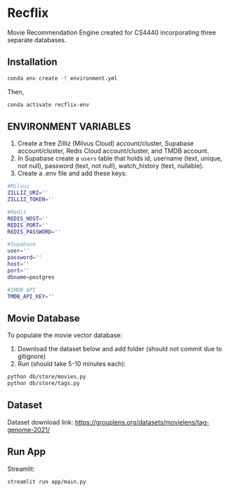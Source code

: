 # Recflix
Movie Recommendation Engine created for CS4440 incorporating three separate databases.

## Installation

```bash
conda env create -f environment.yml
```

Then,

```bash
conda activate recflix-env
```

## ENVIRONMENT VARIABLES

1. Create a free Zilliz (Milvus Cloud) account/cluster, Supabase account/cluster, Redis Cloud account/cluster, and TMDB account.
2. In Supabase create a `users` table that holds id, username (text, unique, not null), password (text, not null), watch_history (text, nullable).
3. Create a .env file and add these keys:

```bash
#Milvus
ZILLIZ_URI=''
ZILLIZ_TOKEN=''

#Redis
REDIS_HOST=''
REDIS_PORT=''
REDIS_PASSWORD=''

#Supabase
user=''
password=''
host=''
port=''
dbname=postgres

#IMDB API
TMDB_API_KEY=''
```

## Movie Database

To populate the movie vector database:

1. Download the dataset below and add folder (should not commit due to gitignore)
2. Run (should take 5-10 minutes each):

```bash
python db/store/movies.py
python db/store/tags.py
```

## Dataset

Dataset download link: https://grouplens.org/datasets/movielens/tag-genome-2021/

## Run App

Streamlit:

```bash
streamlit run app/main.py
```
